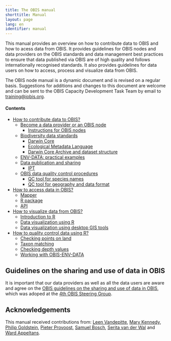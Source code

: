 ```yaml
---
title: The OBIS manual
shorttitle: Manual
layout: page
lang: en
identifier: manual
---
```


This manual provides an overview on how to contribute data to OBIS and how to acess data from OBIS. It provides guidelines for OBIS nodes and data providers on the OBIS standards and data management best practices to ensure that data published via OBIS are of high quality and follows internationally recognised standards. It also provides guidelines for data users on how to access, process and visualize data from OBIS.

The OBIS node manual is a dynamic document and is revised on a regular basis. Suggestions for additions and changes to this document are welcome and can be sent to the OBIS Capacity Development Task Team by email to [training@iobis.org](mailto:training@iobis.org). 

#### Contents

- [How to contribute data to OBIS?](contribute)
  - [Become a data provider or an OBIS node](contribute#become)
    - [Instructions for OBIS nodes](instructions)
  - [Biodiversity data standards](/manual/contribute#standards)
    - [Darwin Core](darwincore)
    - [Ecological Metadata Language](eml)
    - [Darwin Core Archive and dataset structure](dataformat)
  - [ENV-DATA: practical examples](/manual/contribute#examples)
  - [Data publication and sharing](/manual/contribute#publication)
    - [IPT](ipt)
  - [OBIS data quality control procedures](/manual/contribute#qc)
    - [QC tool for species names](QCspeciesnames)
    - [QC tool for geography and data format](QCgeography)
- [How to access data in OBIS?](/manual/access)
  - [Mapper](https://mapper.obis.org)
  - [R package](accessr)
  - [API](https://api.obis.org)
- [How to visualize data from OBIS?](visualize)
  - [Introduction to R](intror)
  - [Data visualization using R](visualization)  
  - [Data visualization using desktop GIS tools](desktopgis)
- [How to quality control data using R?](processing)
  - [Checking points on land](onland)
  - [Taxon matching](taxonmatching)
  - [Checking depth values](depth)
  - [Working with OBIS-ENV-DATA](envdata)
  
## Guidelines on the sharing and use of data in OBIS

It is important that our data providers as well as all the data users are aware and agree on the [OBIS guidelines on the sharing and use of data in OBIS](/manual/policy), which was adoped at the [4th OBIS Steering Group](/about/sg-obis-4).

## Acknowledgements

This manual received contributions from: [Leen Vandepitte](https://www.oceanexpert.net/expert/12313), [Mary Kennedy](https://www.oceanexpert.net/expert/13557), [Philip Goldstein](https://www.oceanexpert.net/expert/18051), [Pieter Provoost](https://www.oceanexpert.net/expert/26192), [Samuel Bosch](https://www.oceanexpert.net/expert/26577), [Serita van der Wal](https://oceanexpert.org/expert/49876) and [Ward Appeltans](https://www.oceanexpert.net/expert/11770). 
